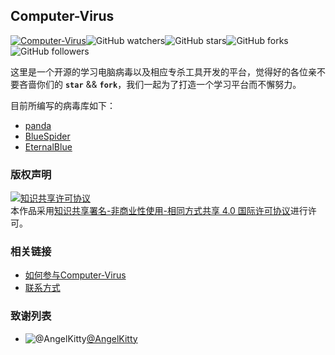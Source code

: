 ## Computer-Virus

[![Computer-Virus](https://img.shields.io/badge/project-Computer--Virus-red)](https://github.com/AngelKitty/Computer-Virus)![GitHub watchers](https://img.shields.io/github/watchers/AngelKitty/Computer-Virus.svg?style=social)![GitHub stars](https://img.shields.io/github/stars/AngelKitty/Computer-Virus.svg?style=social)![GitHub forks](https://img.shields.io/github/forks/AngelKitty/Computer-Virus.svg?style=social)![GitHub followers](https://img.shields.io/github/followers/AngelKitty.svg?style=social)

这里是一个开源的学习电脑病毒以及相应专杀工具开发的平台，觉得好的各位亲不要吝啬你们的 **`star`** && **`fork`**，我们一起为了打造一个学习平台而不懈努力。

目前所编写的病毒库如下：

- [panda](https://github.com/AngelKitty/Computer-Virus/tree/master/panda)
- [BlueSpider](https://github.com/AngelKitty/Computer-Virus/tree/master/WannaCry/BlueSpider)
- [EternalBlue](https://github.com/AngelKitty/Computer-Virus/tree/master/WannaCry/EternalBlue)

### 版权声明

<a rel="license" href="http://creativecommons.org/licenses/by-nc-sa/4.0/"><img alt="知识共享许可协议" style="border-width:0" src="https://i.creativecommons.org/l/by-nc-sa/4.0/88x31.png" /></a><br />本作品采用<a rel="license" href="http://creativecommons.org/licenses/by-nc-sa/4.0/">知识共享署名-非商业性使用-相同方式共享 4.0 国际许可协议</a>进行许可。

### 相关链接

* [如何参与Computer-Virus](./.github/CONTRIBUTING.md)
* [联系方式](./.github/CONTRIBUTING.md#url)

### 致谢列表

* ![@AngelKitty](https://avatars0.githubusercontent.com/u/30405643?s=40&v=4)[@AngelKitty](https://github.com/AngelKitty)
